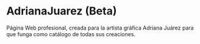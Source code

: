 # AdrianaJuarez (Beta)

Página Web profesional, creada para la artista gráfica Adriana Juárez para que funga como catálogo de todas sus creaciones.
